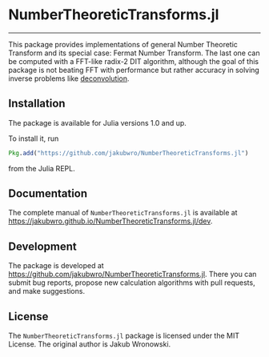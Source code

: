 # NumberTheoreticTransforms.jl

---

This package provides implementations of general Number Theoretic Transform and
its special case: Fermat Number Transform. The
last one can be computed with a FFT-like radix-2 DIT algorithm, although the
goal of this package is not beating FFT with performance but rather accuracy in
solving inverse problems like [deconvolution](https://github.com/JuliaDSP/Deconvolution.jl).

## Installation

The package is available for Julia versions 1.0 and up.

To install it, run
```julia
Pkg.add("https://github.com/jakubwro/NumberTheoreticTransforms.jl")
```
from the Julia REPL.

## Documentation

The complete manual of `NumberTheoreticTransforms.jl` is available at
https://jakubwro.github.io/NumberTheoreticTransforms.jl/dev.

## Development

The package is developed at https://github.com/jakubwro/NumberTheoreticTransforms.jl.
There you can submit bug reports, propose new calculation algorithms with pull
requests, and make suggestions. 

## License

The `NumberTheoreticTransforms.jl` package is licensed under the MIT License.  The
original author is Jakub Wronowski.
